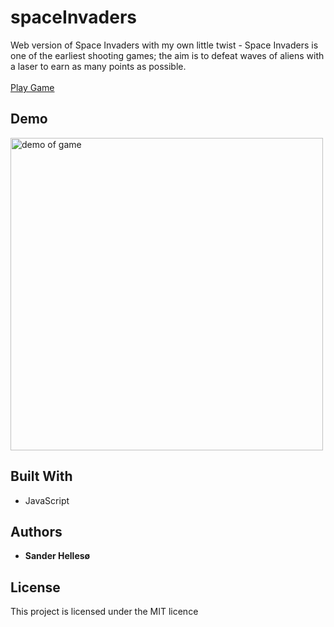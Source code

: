 # spaceInvaders

Web version of Space Invaders with my own little twist - Space Invaders is one of the earliest shooting games; the aim is to defeat waves of aliens with a laser to earn as many points as possible.
<br>
<br>
[Play Game](http://sander-hellesoe-cst-336.herokuapp.com/hw/spaceInvaders/)

## Demo
<img src="https://github.com/sanderhelleso/spaceInvaders/blob/master/demo/spaceInvaders.gif" alt="demo of game" width=500 height=500/>


## Built With

* JavaScript

## Authors

* **Sander Hellesø**

## License

This project is licensed under the MIT licence
